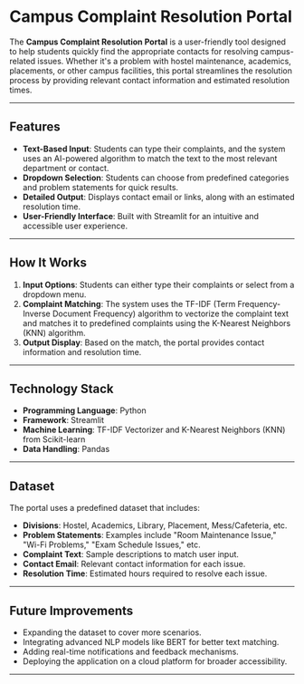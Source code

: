 # Campus Complaint Resolution Portal

The **Campus Complaint Resolution Portal** is a user-friendly tool designed to help students quickly find the appropriate contacts for resolving campus-related issues. Whether it's a problem with hostel maintenance, academics, placements, or other campus facilities, this portal streamlines the resolution process by providing relevant contact information and estimated resolution times.

---

## Features

- **Text-Based Input**: Students can type their complaints, and the system uses an AI-powered algorithm to match the text to the most relevant department or contact.
- **Dropdown Selection**: Students can choose from predefined categories and problem statements for quick results.
- **Detailed Output**: Displays contact email or links, along with an estimated resolution time.
- **User-Friendly Interface**: Built with Streamlit for an intuitive and accessible user experience.

---

## How It Works

1. **Input Options**: Students can either type their complaints or select from a dropdown menu.
2. **Complaint Matching**: The system uses the TF-IDF (Term Frequency-Inverse Document Frequency) algorithm to vectorize the complaint text and matches it to predefined complaints using the K-Nearest Neighbors (KNN) algorithm.
3. **Output Display**: Based on the match, the portal provides contact information and resolution time.

---

## Technology Stack

- **Programming Language**: Python
- **Framework**: Streamlit
- **Machine Learning**: TF-IDF Vectorizer and K-Nearest Neighbors (KNN) from Scikit-learn
- **Data Handling**: Pandas

---

## Dataset

The portal uses a predefined dataset that includes:
- **Divisions**: Hostel, Academics, Library, Placement, Mess/Cafeteria, etc.
- **Problem Statements**: Examples include "Room Maintenance Issue," "Wi-Fi Problems," "Exam Schedule Issues," etc.
- **Complaint Text**: Sample descriptions to match user input.
- **Contact Email**: Relevant contact information for each issue.
- **Resolution Time**: Estimated hours required to resolve each issue.

---


## Future Improvements

- Expanding the dataset to cover more scenarios.
- Integrating advanced NLP models like BERT for better text matching.
- Adding real-time notifications and feedback mechanisms.
- Deploying the application on a cloud platform for broader accessibility.

---

